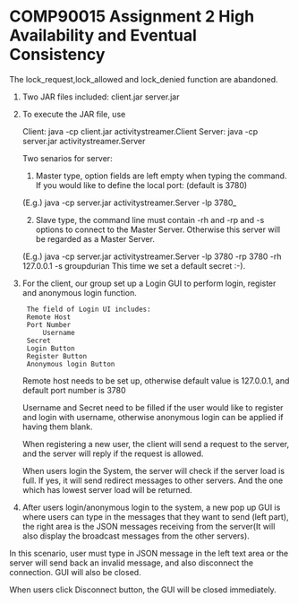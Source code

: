 # COMP90015 Assignment 2 High Availability and Eventual Consistency

The lock_request,lock_allowed and lock_denied function are abandoned.


1. Two JAR files included:
	client.jar
	server.jar

2. To execute the JAR file, use

    Client:
	java -cp client.jar activitystreamer.Client 
    Server:
	java -cp server.jar activitystreamer.Server


	Two senarios for server:
	 
    1. Master type, option fields are left empty when
    typing the command.
	If you would like to define the local port:
    	 (default is 3780)
    
    (E.g.) java -cp server.jar activitystreamer.Server -lp 3780_
    
    
    2. Slave type, the command line must contain -rh 
    and -rp and -s options to connect to the Master Server. Otherwise
    this server will be regarded as a Master Server.
    
    (E.g.) java -cp server.jar activitystreamer.Server -lp 3780 -rp 3780 -rh 127.0.0.1 -s groupdurian
     This time we set a default secret :-). 

3. For the client, our group set up a Login GUI to perform login, 
   register and anonymous login function.
	
        The field of Login UI includes:
	    Remote Host
	    Port Number
            Username
	    Secret
	    Login Button
	    Register Button
	    Anonymous login Button
	Remote host needs to be set up, otherwise default value is 
	127.0.0.1, and default port number is 3780
	
	Username and Secret need to be filled if the user would like to
	register and login with username, otherwise anonymous login can
	be applied if having them blank.
	
	When registering a new user, the client will send a request to
	the server, and the server will reply if the request is allowed.

	When users login the System, the server will check if the server
	load is full. If yes, it will send redirect messages to other
	servers. And the one which has lowest server load will be returned.

4. After users login/anonymous login to the system, a new pop up GUI is 
where users can type in the messages that they want to send (left part), 
the right area is the JSON messages receiving from the server(It will 
also display the broadcast messages from the other servers).
	
In this scenario, user must type in JSON message in the left text area 
or the server will send back an invalid message, and also disconnect 
the connection. GUI will also be closed.
	
When users click Disconnect button, the GUI will be closed immediately.
